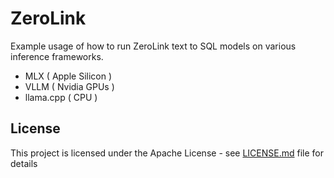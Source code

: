 # ZeroLink

Example usage of how to run ZeroLink text to SQL models on various inference
frameworks.

* MLX ( Apple Silicon )
* VLLM ( Nvidia GPUs )
* llama.cpp ( CPU )

## License

This project is licensed under the Apache License - see
[LICENSE.md](LICENSE.md) file for details
